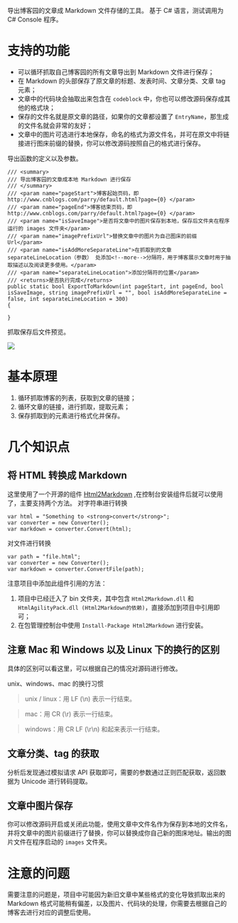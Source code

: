 导出博客园的文章成 Markdown 文件存储的工具。
基于 C# 语言，测试调用为 C# Console 程序。
# 支持的功能
* 可以循环抓取自己博客园的所有文章导出到 Markdown 文件进行保存；
* 在 Markdown 的头部保存了原文章的标题、发表时间、文章分类、文章 tag 元素；
* 文章中的代码块会抽取出来包含在 `codeblock` 中，你也可以修改源码保存成其他的格式块；
* 保存的文件名就是原文章的路径，如果你的文章都设置了 `EntryName`，那生成的文件名就会非常的友好；
* 文章中的图片可选进行本地保存，命名的格式为源文件名，并可在原文中将链接进行图床前缀的替换，你可以修改源码按照自己的格式进行保存。

导出函数的定义以及参数。

```
/// <summary>/// 导出博客园的文章成本地 Markdown 进行保存/// </summary>/// <param name="pageStart">博客起始页码，即 http://www.cnblogs.com/parry/default.html?page={0} </param>/// <param name="pageEnd">博客结束页码，即 http://www.cnblogs.com/parry/default.html?page={0} </param>/// <param name="isSaveImage">是否将文章中的图片保存到本地，保存后文件夹在程序运行的 images 文件夹</param>/// <param name="imagePrefixUrl">替换文章中的图片为自己图床的前缀 Url</param>/// <param name="isAddMoreSeparateLine">在抓取到的文章 separateLineLocation（参数） 处添加<!--more-->分隔符，用于博客展示文章时用于抽取描述以及阅读更多使用。</param>/// <param name="separateLineLocation">添加分隔符的位置</param>/// <returns>是否执行完成</returns>public static bool ExportToMarkdown(int pageStart, int pageEnd, bool isSaveImage, string imagePrefixUrl = "", bool isAddMoreSeparateLine = false, int separateLineLocation = 300){
	
}
```

抓取保存后文件预览。

![](http://7xqdjc.com1.z0.glb.clouddn.com/blog_670d31b91107e48bdaf1f033d055a987.png)

# 基本原理
1. 循环抓取博客的列表，获取到文章的链接；
2. 循环文章的链接，进行抓取，提取元素；
3. 保存抓取到的元素进行格式化并保存。

# 几个知识点
## 将 HTML 转换成 Markdown
这里使用了一个开源的组件 [Html2Markdown](https://github.com/baynezy/Html2Markdown) ,在控制台安装组件后就可以使用了，主要支持两个方法。
对字符串进行转换

```
var html = "Something to <strong>convert</strong>";
var converter = new Converter();
var markdown = converter.Convert(html);
```

对文件进行转换

```
var path = "file.html";
var converter = new Converter();
var markdown = converter.ConvertFile(path);
```

注意项目中添加此组件引用的方法：
1. 项目中已经迁入了 bin 文件夹，其中包含 `Html2Markdown.dll` 和 `HtmlAgilityPack.dll (Html2Markdown的依赖)`，直接添加到项目中引用即可；
2. 在包管理控制台中使用 `Install-Package Html2Markdown` 进行安装。

## 注意 Mac 和 Windows 以及 Linux 下的换行的区别
具体的区别可以看这里，可以根据自己的情况对源码进行修改。

unix、windows、mac 的换行习惯
> unix / linux：用 LF (\n) 表示一行结束。

> mac：用 CR (\r) 表示一行结束。

> windows：用 CR LF (\r\n) 和起来表示一行结束。

## 文章分类、tag 的获取
分析后发现通过模拟请求 API 获取即可，需要的参数通过正则匹配获取，返回数据为 Unicode 进行转码提取。

## 文章中图片保存
你可以修改源码开启或关闭此功能，使用文章中文件名作为保存到本地的文件名，并将文章中的图片前缀进行了替换，你可以替换成你自己新的图床地址。输出的图片文件在程序启动的 `images` 文件夹。

# 注意的问题
需要注意的问题是，项目中可能因为新旧文章中某些格式的变化导致抓取出来的 Markdown 格式可能稍有偏差，以及图片、代码块的处理，你需要去根据自己的博客去进行对应的调整后使用。

